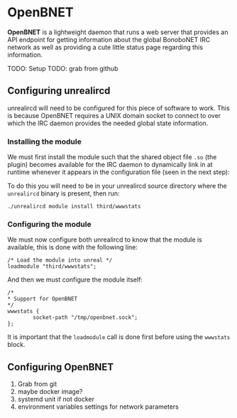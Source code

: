OpenBNET
=======

**OpenBNET** is a lightweight daemon that runs a web server that provides an API endpoint for getting information about the global BonoboNET
IRC network as well as providing a cute little status page regarding this information.

TODO: Setup
TODO: grab from github

## Configuring unrealircd

unrealircd will need to be configured for this piece of software to work. This is because OpenBNET requires a UNIX domain socket to
connect to over which the IRC daemon provides the needed global state information.


### Installing the module

We must first install the module such that the shared object file `.so` (the plugin) becomes available for the IRC daemon to dynamically
link in at runtime whenever it appears in the configuration file (seen in the next step):

To do this you will need to be in your unrealircd source directory where the `unrealircd` binary is present, then run:

```
./unrealircd module install third/wwwstats
```

### Configuring the module

We must now configure both unrealircd to know that the module is available, this is done with the following line:

```
/* Load the module into unreal */
loadmodule "third/wwwstats"; 
```

And then we must configure the module itself:

```
/* 
* Support for OpenBNET 
*/ 
wwwstats { 
        socket-path "/tmp/openbnet.sock";
};
```

It is important that the `loadmodule` call is done first before using the `wwwstats` block.

## Configuring OpenBNET

1. Grab from git
2. maybe docker image?
3. systemd unit if not docker
4. environment variables settings for network parameters